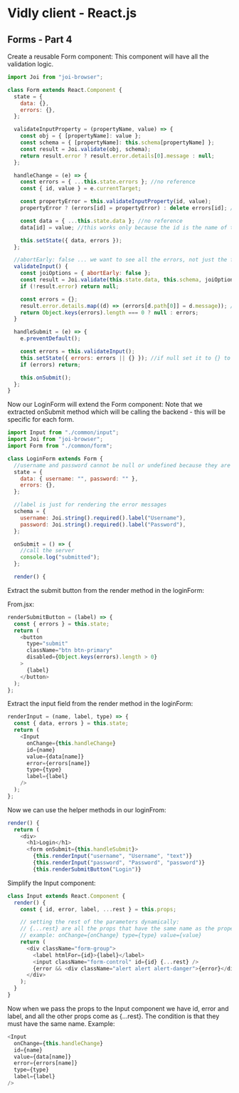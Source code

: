 # Vidly client - React.js

## Forms - Part 4

Create a reusable Form component: This component will have all the validation logic.
```javascript
import Joi from "joi-browser";

class Form extends React.Component {
  state = {
    data: {},
    errors: {},
  };

  validateInputProperty = (propertyName, value) => {
    const obj = { [propertyName]: value };
    const schema = { [propertyName]: this.schema[propertyName] };
    const result = Joi.validate(obj, schema);
    return result.error ? result.error.details[0].message : null;
  };

  handleChange = (e) => {
    const errors = { ...this.state.errors }; //no reference
    const { id, value } = e.currentTarget;

    const propertyError = this.validateInputProperty(id, value);
    propertyError ? (errors[id] = propertyError) : delete errors[id]; //add the error or delete

    const data = { ...this.state.data }; //no reference
    data[id] = value; //this works only because the id is the name of the attribute

    this.setState({ data, errors });
  };

  //abortEarly: false ... we want to see all the errors, not just the first one.
  validateInput() {
    const joiOptions = { abortEarly: false };
    const result = Joi.validate(this.state.data, this.schema, joiOptions);
    if (!result.error) return null;

    const errors = {};
    result.error.details.map((d) => (errors[d.path[0]] = d.message)); //path[0] contains the property name
    return Object.keys(errors).length === 0 ? null : errors;
  }

  handleSubmit = (e) => {
    e.preventDefault();

    const errors = this.validateInput();
    this.setState({ errors: errors || {} }); //if null set it to {} to avoid exception
    if (errors) return;

    this.onSubmit();
  };
}
```

Now our LoginForm will extend the Form component: Note that we extracted onSubmit method which will be calling the backend - this will be specific for each form.
```javascript
import Input from "./common/input";
import Joi from "joi-browser";
import Form from "./common/form";

class LoginForm extends Form {
  //username and password cannot be null or undefined because they are used as an input value in the form.
  state = {
    data: { username: "", password: "" },
    errors: {},
  };

  //label is just for rendering the error messages
  schema = {
    username: Joi.string().required().label("Username"),
    password: Joi.string().required().label("Password"),
  };

  onSubmit = () => {
    //call the server
    console.log("submitted");
  };

  render() {
```

Extract the submit button from the render method in the loginForm:

From.jsx:
```javascript
renderSubmitButton = (label) => {
  const { errors } = this.state;
  return (
    <button
      type="submit"
      className="btn btn-primary"
      disabled={Object.keys(errors).length > 0}
    >
      {label}
    </button>
  );
};
```

Extract the input field from the render method in the loginForm:
```javascript
renderInput = (name, label, type) => {
  const { data, errors } = this.state;
  return (
    <Input
      onChange={this.handleChange}
      id={name}
      value={data[name]}
      error={errors[name]}
      type={type}
      label={label}
    />
  );
};
```

Now we can use the helper methods in our loginFrom:
```javascript
render() {
  return (
    <div>
      <h1>Login</h1>
      <form onSubmit={this.handleSubmit}>
        {this.renderInput("username", "Username", "text")}
        {this.renderInput("password", "Password", "password")}
        {this.renderSubmitButton("Login")}
```

Simplify the Input component:
```javascript
class Input extends React.Component {
  render() {
    const { id, error, label, ...rest } = this.props;

    // setting the rest of the parameters dynamically:
    // {...rest} are all the props that have the same name as the property:
    // example: onChange={onChange} type={type} value={value}
    return (
      <div className="form-group">
        <label htmlFor={id}>{label}</label>
        <input className="form-control" id={id} {...rest} />
        {error && <div className="alert alert alert-danger">{error}</div>}
      </div>
    );
  }
}
```

Now when we pass the props to the Input component we have id, error and label, and all the other props come as {...rest}. The condition is that they must have the same name. Example:
```javascript
<Input
  onChange={this.handleChange}
  id={name}
  value={data[name]}
  error={errors[name]}
  type={type}
  label={label}
/>
```